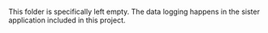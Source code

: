This folder is specifically left empty. The data logging happens in the sister application included in this project. 